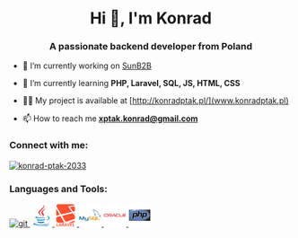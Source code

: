 <h1 align="center">Hi 👋, I'm Konrad</h1>
<h3 align="center">A passionate backend developer from Poland</h3>

- 🔭 I’m currently working on [SunB2B](https://github.com/AbsinthX/sunB2B-app)

- 🌱 I’m currently learning **PHP, Laravel, SQL, JS, HTML, CSS**

- 👨‍💻 My project is available at [http://konradptak.pl/](www.konradptak.pl)

- 📫 How to reach me **xptak.konrad@gmail.com**

<h3 align="left">Connect with me:</h3>
<p align="left">
<a href="https://linkedin.com/in/konrad-ptak-2033" target="blank"><img align="center" src="https://raw.githubusercontent.com/rahuldkjain/github-profile-readme-generator/master/src/images/icons/Social/linked-in-alt.svg" alt="konrad-ptak-2033" height="30" width="40" /></a>
</p>

<h3 align="left">Languages and Tools:</h3>
<p align="left"> <a href="https://git-scm.com/" target="_blank" rel="noreferrer"> <img src="https://www.vectorlogo.zone/logos/git-scm/git-scm-icon.svg" alt="git" width="40" height="40"/> </a> <a href="https://www.java.com" target="_blank" rel="noreferrer"> <img src="https://raw.githubusercontent.com/devicons/devicon/master/icons/java/java-original.svg" alt="java" width="40" height="40"/> </a> <a href="https://laravel.com/" target="_blank" rel="noreferrer"> <img src="https://raw.githubusercontent.com/devicons/devicon/master/icons/laravel/laravel-plain-wordmark.svg" alt="laravel" width="40" height="40"/> </a> <a href="https://www.mysql.com/" target="_blank" rel="noreferrer"> <img src="https://raw.githubusercontent.com/devicons/devicon/master/icons/mysql/mysql-original-wordmark.svg" alt="mysql" width="40" height="40"/> </a> <a href="https://www.oracle.com/" target="_blank" rel="noreferrer"> <img src="https://raw.githubusercontent.com/devicons/devicon/master/icons/oracle/oracle-original.svg" alt="oracle" width="40" height="40"/> </a> <a href="https://www.php.net" target="_blank" rel="noreferrer"> <img src="https://raw.githubusercontent.com/devicons/devicon/master/icons/php/php-original.svg" alt="php" width="40" height="40"/> </a> </p>


<!---
AbsinthX/AbsinthX is a ✨ special ✨ repository because its `README.md` (this file) appears on your GitHub profile.
You can click the Preview link to take a look at your changes.
--->
